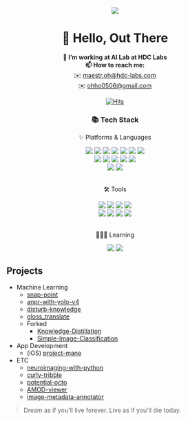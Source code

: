 
<div align="center">
  <img src="https://capsule-render.vercel.app/api?type=waving&color=auto&height=100&section=header&text=Maestr.oh's%20Hub&fontSize=50" />
</div>

<h1 align="center">👋 Hello, Out There</h1>



<p align="center">
  <strong>🔭 I’m working at AI Lab</a> at HDC Labs</strong><br>
<!--   <strong>🌱 I’m currently learning Deep Learning and Computer Vision</strong><br> -->
<!--   <strong>👯 I'm in CNU SW Development Club - <a href="https://github.com/JNU-econovation">Econovation</a></strong><br> -->
  <strong>📫 How to reach me:</strong><br>
  ✉️ <a href="mailto:maestr.oh@hdc-labs.com">maestr.oh@hdc-labs.com</a><br>
  ✉️ <a href="mailto:ohho0506@gmail.com">ohho0506@gmail.com</a>
</p>
<div align=center>
  
[![Hits](https://hits.seeyoufarm.com/api/count/incr/badge.svg?url=https%3A%2F%2Fgithub.com%2FDodant&count_bg=%238BBBF1&title_bg=%23555555&icon=github.svg&icon_color=%23FFFFFF&title=today+%2F+total&edge_flat=false)](https://hits.seeyoufarm.com)

</div>

<div align=center>
	<h3>📚 Tech Stack</h3>
	<p>✨ Platforms & Languages</p>
</div>
<div align="center">
	<img src="https://img.shields.io/badge/Python-white?style=flat&logo=Python&logoColor=3776AB" />
	<img src="https://img.shields.io/badge/Java-white?style=flat&logo=Java&logoColor=007396"/>
  	<img src="https://img.shields.io/badge/Swift-white?style=flat&logo=Swift&logoColor=F05138" />
  	<img src="https://img.shields.io/badge/HTML5-white?style=flat&logo=HTML5&logoColor=E34F26" />
  	<img src="https://img.shields.io/badge/CSS3-white?style=flat&logo=CSS3&logoColor=1572B6" />
  	<img src="https://img.shields.io/badge/JavaScript-white?style=flat&logo=JavaScript&logoColor=F7DF1E" />
  	<img src="https://img.shields.io/badge/MySQL-white?style=flat&logo=MySQL&logoColor=4479A1" />
  	<br>
  	<img src="https://img.shields.io/badge/PyTorch-EE4C2C?style=flat&logo=PyTorch&logoColor=white" />
  	<img src="https://img.shields.io/badge/PyTorch%20Lightening-792EE5?style=flat&logo=pytorchlightning&logoColor=white" />
  	<img src="https://img.shields.io/badge/TF-FF6F00?style=flat&logo=tensorflow&logoColor=white" />
  	<img src="https://img.shields.io/badge/Keras-D00000?style=flat&logo=keras&logoColor=white" />
  	<img src="https://img.shields.io/badge/Django-092E20?style=flat&logo=Django&logoColor=white" />
  	<br>
  	<img src="https://img.shields.io/badge/Linux-FCC624?style=flat&logo=Linux&logoColor=white" />
  	<img src="https://img.shields.io/badge/macOS-000000?style=flat&logo=macOS&logoColor=white" />
</div>
<br>
<div align=center>
	<p>🛠 Tools</p>
</div>
<div align=center>
	<img src="https://img.shields.io/badge/PyCharm-000000?style=flat&logo=PyCharm&logoColor=white" />
	<img src="https://img.shields.io/badge/VS%20Code-007ACC?style=flat&logo=VisualStudioCode&logoColor=white" />
	<img src="https://img.shields.io/badge/Xcode-147EFB?style=flat&logo=xcode&logoColor=white" />
  	<img src="https://img.shields.io/badge/Jupyter-F37626?style=flat&logo=jupyter&logoColor=white" />
  	<br>
	<img src="https://img.shields.io/badge/Git-F05032?style=flat&logo=Git&logoColor=white" />
	<img src="https://img.shields.io/badge/GitHub-181717?style=flat&logo=GitHub&logoColor=white" />
  	<img src="https://img.shields.io/badge/Slack-4A154B?style=flat&logo=slack&logoColor=white" />
  	<img src="https://img.shields.io/badge/ChatGPT-412991?style=flat&logo=openai&logoColor=white" />
</div>
<br>
<div align=center>
	<p>🧑🏻‍💻 Learning</p>
</div>
<div align=center>
	<img src="https://img.shields.io/badge/Docker-2496ED?style=flat&logo=docker&logoColor=white" />
	<img src="https://img.shields.io/badge/Vim-019733?style=flat&logo=vim&logoColor=white" />
</div>


## Projects
- Machine Learning
  - [snap-point](https://github.com/Dodant/snap-point)
  - [anpr-with-yolo-v4](https://github.com/Dodant/anpr-with-yolo-v4)
  - [disturb-knowledge](https://github.com/Dodant/disturb-knowledge)
  - [gloss_translate](https://github.com/Dodant/gloss_translate)
  - Forked
    - [Knowledge-Distillation](https://github.com/Dodant/Knowledge-Distillation)
    - [Simple-Image-Classification](https://github.com/Dodant/Simple-Image-Classification)
- App Development
  - (iOS) [project-mane](https://github.com/Dodant/project-mane)
- ETC
  - [neuroimaging-with-python](https://github.com/Dodant/neuroimaging-with-python)
  - [curly-tribble](https://github.com/Dodant/curly-tribble)
  - [potential-octo](https://github.com/Dodant/potential-octo)
  - [AMOD-viewer](https://github.com/Dodant/AMOD-viewer)
  - [image-metadata-annotator](https://github.com/Dodant/image-metadata-annotator)
   
   

   
> Dream as if you'll live forever. Live as if you'll die today.
<!--
**Dodant/dodant** is a ✨ _special_ ✨ repository because its `README.md` (this file) appears on your GitHub profile.

Here are some ideas to get you started:

- 🔭 I’m currently working on ...
- 🌱 I’m currently learning ...
- 👯 I’m looking to collaborate on ...
- 🤔 I’m looking for help with ...
- 💬 Ask me about ...
- 📫 How to reach me: ...
- 😄 Pronouns: ...
- ⚡ Fun fact: ...
-->

